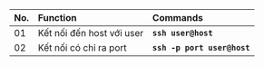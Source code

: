 | No. | Function   | Commands     |
| :------------- | :---------- | :--------------------- |
| 01 | Kết nối đến host với user | __`ssh user@host`__ |
| 02 | Kết nối có chỉ ra port | __`ssh -p port user@host`__ |
